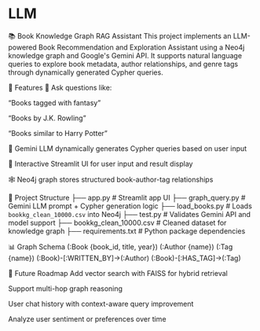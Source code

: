 # LLM
📚 Book Knowledge Graph RAG Assistant
This project implements an LLM-powered Book Recommendation and Exploration Assistant using a Neo4j knowledge graph and Google's Gemini API. It supports natural language queries to explore book metadata, author relationships, and genre tags through dynamically generated Cypher queries.

🚀 Features
🔎 Ask questions like:

“Books tagged with fantasy”

“Books by J.K. Rowling”

“Books similar to Harry Potter”

🧠 Gemini LLM dynamically generates Cypher queries based on user input

📘 Interactive Streamlit UI for user input and result display

🕸️ Neo4j graph stores structured book-author-tag relationships

📁 Project Structure
├── app.py                  # Streamlit app UI
├── graph_query.py         # Gemini LLM prompt + Cypher generation logic
├── load_books.py          # Loads `bookkg_clean_10000.csv` into Neo4j
├── test.py                # Validates Gemini API and model support
├── bookkg_clean_10000.csv # Cleaned dataset for knowledge graph
├── requirements.txt       # Python package dependencies


📊 Graph Schema
(:Book {book_id, title, year})
(:Author {name})
(:Tag {name})
(:Book)-[:WRITTEN_BY]->(:Author)
(:Book)-[:HAS_TAG]->(:Tag)

🔮 Future Roadmap
Add vector search with FAISS for hybrid retrieval

Support multi-hop graph reasoning

User chat history with context-aware query improvement

Analyze user sentiment or preferences over time


